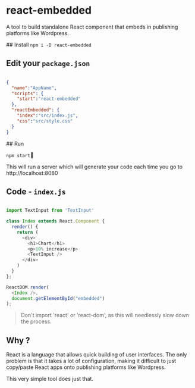 react-embedded
=======

A tool to build standalone React component that embeds in publishing platforms like Wordpress.

## Install
`npm i -D react-embedded`

## Edit your `package.json`

```json

{
  "name":"AppName",
  "scripts": {
    "start":"react-embedded"
  },
  "reactEmbedded": {
    "index":"src/index.js",
    "css":"src/style.css"
  }
}
```

## Run

`npm start`

This will run a server which will generate your code each time you go to http://localhost:8080

## Code - `index.js`

```javascript

import TextInput from 'TextInput'

class Index extends React.Component {
  render() {
    return (
      <div>
        <h1>Chart</h1>
        <p>10% increase</p>
        <TextInput />
      </div>
    )
  }
};

ReactDOM.render(
  <Index />,
  document.getElementById("embedded")
);

```

> Don't import 'react' or 'react-dom', as this will needlessly slow down the process.

## Why ?
React is a language that allows quick building of user interfaces. The only problem is that it takes a lot of configuration, making it difficult to just copy/paste React apps onto publishing platforms like Wordpress.

This very simple tool does just that.
